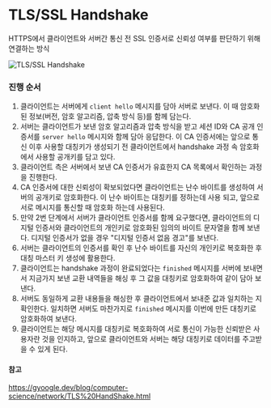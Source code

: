 # TLS/SSL Handshake
HTTPS에서 클라이언트와 서버간 통신 전 SSL 인증서로 신뢰성 여부를 판단하기 위해 연결하는 방식

![TLS/SSL Handshake](https://user-images.githubusercontent.com/34904741/139517776-f2cac636-5ce5-4815-981d-33905283bf13.png)

### 진행 순서
1. 클라이언트는 서버에게 `client hello` 메시지를 담아 서버로 보낸다. 이 때 암호화된 정보(버전, 암호 알고리즘, 압축 방식 등)를 함께 담는다.
2. 서버는 클라이언트가 보낸 암호 알고리즘과 압축 방식을 받고 세션 ID와 CA 공개 인증서를 `server hello` 메시지와 함께 담아 응답한다. 이 CA 인증서에는 앞으로 통신 이후 사용할 대칭키가 생성되기 전 클라이언트에서 handshake 과정 속 암호화에서 사용할 공개키를 담고 있다.
3. 클라이언트 측은 서버에서 보낸 CA 인증서가 유효한지 CA 목록에서 확인하는 과정을 진행한다.
4. CA 인증서에 대한 신뢰성이 확보되었다면 클라이언트는 난수 바이트를 생성하여 서버의 공개키로 암호화한다. 이 난수 바이트는 대칭키를 정하는데 사용 되고, 앞으로 서로 메시지를 통신할 때 암호화 하는데 사용된다.
5. 만약 2번 단계에서 서버가 클라이언트 인증서를 함께 요구했다면, 클라이언트의 디지털 인증서와 클라이언트의 개인키로 암호화된 임의의 바이트 문자열을 함께 보낸다. 디지털 인증서가 없을 경우 "디지털 인증서 없음 경고"를 보낸다.
6. 서버는 클라이언트의 인증서를 확인 후 난수 바이트를 자신의 개인키로 복호화한 후 대칭 마스터 키 생성에 활용한다.
7. 클라이언트는 handshake 과정이 완료되었다는 `finished` 메시지를 서버에 보내면서 지금가지 보낸 교환 내역들을 해싱 후 그 값을 대칭키로 암호화하여 같이 담아 보낸다.
8. 서버도 동일하게 교환 내용들을 해싱한 후 클라이언트에서 보내준 값과 일치하는 지 확인한다. 일치하면 서버도 마찬가지로 `finished` 메시지를 이번에 만든 대칭키로 암호화하여 보낸다.
9. 클라이언트는 해당 메시지를 대칭키로 복호화하여 서로 통신이 가능한 신뢰받은 사용자란 것을 인지하고, 앞으로 클라이언트와 서버는 해당 대칭키로 데이터를 주고받을 수 있게 된다.

#### 참고
<https://gyoogle.dev/blog/computer-science/network/TLS%20HandShake.html>